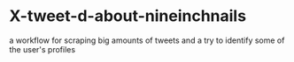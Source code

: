 # X-tweet-d-about-nineinchnails
a workflow for scraping big amounts of tweets and a try to identify some of the user's profiles
